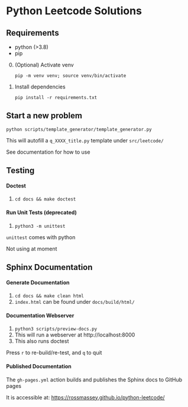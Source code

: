 # Python Leetcode Solutions

## Requirements

- python (>3.8)
- pip

0. (Optional) Activate venv

    `pip -m venv venv; source venv/bin/activate`

1. Install dependencies
    
    `pip install -r requirements.txt` 

## Start a new problem
`python scripts/template_generator/template_generator.py`

This will autofill a `q_XXXX_title.py` template under `src/leetcode/`

See documentation for how to use

## Testing

#### Doctest
1. `cd docs && make doctest`

#### Run Unit Tests (deprecated)
1. `python3 -m unittest`

`unittest` comes with python

Not using at moment

## Sphinx Documentation

#### Generate Documentation
1. `cd docs && make clean html`
2. `index.html` can be found under `docs/build/html/`

#### Documentation Webserver
1. `python3 scripts/preview-docs.py`
2. This will run a webserver at http://localhost:8000
3. This also runs doctest

Press `r` to re-build/re-test, and `q` to quit

#### Published Documentation

The `gh-pages.yml` action builds and publishes the Sphinx docs to GitHub pages

It is accessible at: https://rossmassey.github.io/python-leetcode/

